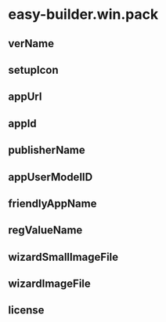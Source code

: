 # easy-builder.win.pack

## verName

## setupIcon

## appUrl

## appId

## publisherName

## appUserModelID

## friendlyAppName

## regValueName

## wizardSmallImageFile

## wizardImageFile

## license